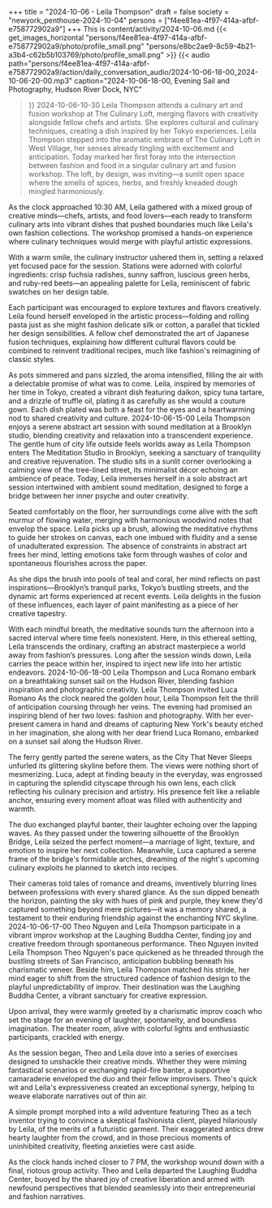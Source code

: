 +++
title = "2024-10-06 - Leila Thompson"
draft = false
society = "newyork_penthouse-2024-10-04"
persons = ["f4ee81ea-4f97-414a-afbf-e758772902a9"]
+++
This is content/activity/2024-10-06.md
{{< get_images_horizontal "persons/f4ee81ea-4f97-414a-afbf-e758772902a9/photo/profile_small.png" "persons/e8bc2ae9-8c59-4b21-a3b4-c62b5b103769/photo/profile_small.png" >}}
{{< audio
    path="persons/f4ee81ea-4f97-414a-afbf-e758772902a9/action/daily_conversation_audio/2024-10-06-18-00_2024-10-06-20-00.mp3" 
    caption="2024-10-06-18-00, Evening Sail and Photography, Hudson River Dock, NYC"
>}}
2024-10-06-10-30
Leila Thompson attends a culinary art and fusion workshop at The Culinary Loft, merging flavors with creativity alongside fellow chefs and artists. She explores cultural and culinary techniques, creating a dish inspired by her Tokyo experiences.
Leila Thompson stepped into the aromatic embrace of The Culinary Loft in West Village, her senses already tingling with excitement and anticipation. Today marked her first foray into the intersection between fashion and food in a singular culinary art and fusion workshop. The loft, by design, was inviting—a sunlit open space where the smells of spices, herbs, and freshly kneaded dough mingled harmoniously.

As the clock approached 10:30 AM, Leila gathered with a mixed group of creative minds—chefs, artists, and food lovers—each ready to transform culinary arts into vibrant dishes that pushed boundaries much like Leila's own fashion collections. The workshop promised a hands-on experience where culinary techniques would merge with playful artistic expressions.

With a warm smile, the culinary instructor ushered them in, setting a relaxed yet focused pace for the session. Stations were adorned with colorful ingredients: crisp fuchsia radishes, sunny saffron, luscious green herbs, and ruby-red beets—an appealing palette for Leila, reminiscent of fabric swatches on her design table.

Each participant was encouraged to explore textures and flavors creatively. Leila found herself enveloped in the artistic process—folding and rolling pasta just as she might fashion delicate silk or cotton, a parallel that tickled her design sensibilities. A fellow chef demonstrated the art of Japanese fusion techniques, explaining how different cultural flavors could be combined to reinvent traditional recipes, much like fashion's reimagining of classic styles.

As pots simmered and pans sizzled, the aroma intensified, filling the air with a delectable promise of what was to come. Leila, inspired by memories of her time in Tokyo, created a vibrant dish featuring daikon, spicy tuna tartare, and a drizzle of truffle oil, plating it as carefully as she would a couture gown. Each dish plated was both a feast for the eyes and a heartwarming nod to shared creativity and culture.
2024-10-06-15-00
Leila Thompson enjoys a serene abstract art session with sound meditation at a Brooklyn studio, blending creativity and relaxation into a transcendent experience.
The gentle hum of city life outside feels worlds away as Leila Thompson enters The Meditation Studio in Brooklyn, seeking a sanctuary of tranquility and creative rejuvenation. The studio sits in a sunlit corner overlooking a calming view of the tree-lined street, its minimalist décor echoing an ambience of peace. Today, Leila immerses herself in a solo abstract art session intertwined with ambient sound meditation, designed to forge a bridge between her inner psyche and outer creativity.

Seated comfortably on the floor, her surroundings come alive with the soft murmur of flowing water, merging with harmonious woodwind notes that envelop the space. Leila picks up a brush, allowing the meditative rhythms to guide her strokes on canvas, each one imbued with fluidity and a sense of unadulterated expression. The absence of constraints in abstract art frees her mind, letting emotions take form through washes of color and spontaneous flourishes across the paper.

As she dips the brush into pools of teal and coral, her mind reflects on past inspirations—Brooklyn’s tranquil parks, Tokyo’s bustling streets, and the dynamic art forms experienced at recent events. Leila delights in the fusion of these influences, each layer of paint manifesting as a piece of her creative tapestry.

With each mindful breath, the meditative sounds turn the afternoon into a sacred interval where time feels nonexistent. Here, in this ethereal setting, Leila transcends the ordinary, crafting an abstract masterpiece a world away from fashion’s pressures. Long after the session winds down, Leila carries the peace within her, inspired to inject new life into her artistic endeavors.
2024-10-06-18-00
Leila Thompson and Luca Romano embark on a breathtaking sunset sail on the Hudson River, blending fashion inspiration and photographic creativity.
Leila Thompson invited Luca Romano
As the clock neared the golden hour, Leila Thompson felt the thrill of anticipation coursing through her veins. The evening had promised an inspiring blend of her two loves: fashion and photography. With her ever-present camera in hand and dreams of capturing New York's beauty etched in her imagination, she along with her dear friend Luca Romano, embarked on a sunset sail along the Hudson River.

The ferry gently parted the serene waters, as the City That Never Sleeps unfurled its glittering skyline before them. The views were nothing short of mesmerizing. Luca, adept at finding beauty in the everyday, was engrossed in capturing the splendid cityscape through his own lens, each click reflecting his culinary precision and artistry. His presence felt like a reliable anchor, ensuring every moment afloat was filled with authenticity and warmth.

The duo exchanged playful banter, their laughter echoing over the lapping waves. As they passed under the towering silhouette of the Brooklyn Bridge, Leila seized the perfect moment—a marriage of light, texture, and emotion to inspire her next collection. Meanwhile, Luca captured a serene frame of the bridge's formidable arches, dreaming of the night's upcoming culinary exploits he planned to sketch into recipes.

Their cameras told tales of romance and dreams, inventively blurring lines between professions with every shared glance. As the sun dipped beneath the horizon, painting the sky with hues of pink and purple, they knew they'd captured something beyond mere pictures—it was a memory shared, a testament to their enduring friendship against the enchanting NYC skyline.
2024-10-06-17-00
Theo Nguyen and Leila Thompson participate in a vibrant improv workshop at the Laughing Buddha Center, finding joy and creative freedom through spontaneous performance.
Theo Nguyen invited Leila Thompson
Theo Nguyen's pace quickened as he threaded through the bustling streets of San Francisco, anticipation bubbling beneath his charismatic veneer. Beside him, Leila Thompson matched his stride, her mind eager to shift from the structured cadence of fashion design to the playful unpredictability of improv. Their destination was the Laughing Buddha Center, a vibrant sanctuary for creative expression.

Upon arrival, they were warmly greeted by a charismatic improv coach who set the stage for an evening of laughter, spontaneity, and boundless imagination. The theater room, alive with colorful lights and enthusiastic participants, crackled with energy.

As the session began, Theo and Leila dove into a series of exercises designed to unshackle their creative minds. Whether they were miming fantastical scenarios or exchanging rapid-fire banter, a supportive camaraderie enveloped the duo and their fellow improvisers. Theo's quick wit and Leila's expressiveness created an exceptional synergy, helping to weave elaborate narratives out of thin air.

A simple prompt morphed into a wild adventure featuring Theo as a tech inventor trying to convince a skeptical fashionista client, played hilariously by Leila, of the merits of a futuristic garment. Their exaggerated antics drew hearty laughter from the crowd, and in those precious moments of uninhibited creativity, fleeting anxieties were cast aside. 

As the clock hands inched closer to 7 PM, the workshop wound down with a final, riotous group activity. Theo and Leila departed the Laughing Buddha Center, buoyed by the shared joy of creative liberation and armed with newfound perspectives that blended seamlessly into their entrepreneurial and fashion narratives.
